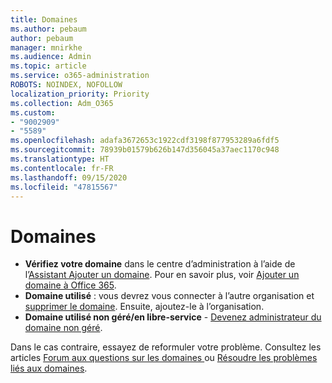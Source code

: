 ```yaml
---
title: Domaines
ms.author: pebaum
author: pebaum
manager: mnirkhe
ms.audience: Admin
ms.topic: article
ms.service: o365-administration
ROBOTS: NOINDEX, NOFOLLOW
localization_priority: Priority
ms.collection: Adm_O365
ms.custom:
- "9002909"
- "5589"
ms.openlocfilehash: adafa3672653c1922cdf3198f877953289a6fdf5
ms.sourcegitcommit: 78939b01579b626b147d356045a37aec1170c948
ms.translationtype: HT
ms.contentlocale: fr-FR
ms.lasthandoff: 09/15/2020
ms.locfileid: "47815567"
---
```

# <a name="domains"></a>Domaines

- **Vérifiez votre domaine** dans le centre d’administration à l’aide de l’[Assistant Ajouter un domaine](https://admin.microsoft.com/Adminportal#/Domains/Wizard). Pour en savoir plus, voir [Ajouter un domaine à Office 365](https://docs.microsoft.com/microsoft-365/admin/setup/add-domain?view=o365-worldwide).
- **Domaine utilisé** : vous devrez vous connecter à l’autre organisation et [supprimer le domaine](https://docs.microsoft.com/microsoft-365/admin/get-help-with-domains/remove-a-domain?view=o365-worldwide). Ensuite, ajoutez-le à l’organisation.
- **Domaine utilisé non géré/en libre-service** - [Devenez administrateur du domaine non géré](https://docs.microsoft.com/azure/active-directory/users-groups-roles/domains-admin-takeover).

Dans le cas contraire, essayez de reformuler votre problème. Consultez les articles [Forum aux questions sur les domaines ](https://docs.microsoft.com/microsoft-365/admin/setup/domains-faq?view=o365-worldwide) ou [Résoudre les problèmes liés aux domaines](https://docs.microsoft.com/microsoft-365/admin/get-help-with-domains/find-and-fix-issues?view=o365-worldwide).
